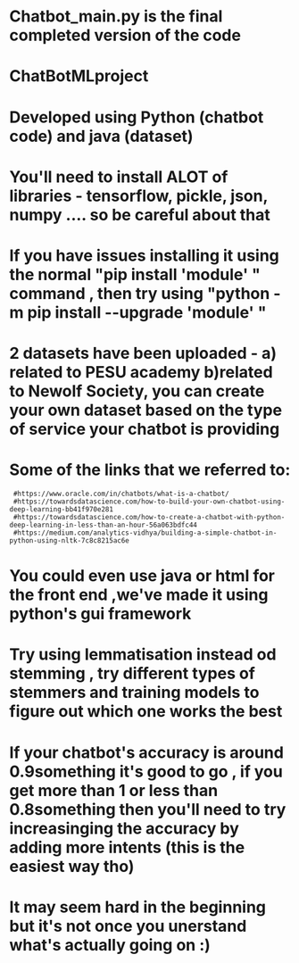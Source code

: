 # Chatbot_main.py is the final completed version of the code
# ChatBotMLproject
# Developed using Python (chatbot code) and java (dataset)
# You'll need to install ALOT of libraries - tensorflow, pickle, json, numpy .... so be careful about that 
# If you have issues installing it using the normal "pip install 'module' " command , then try using "python -m pip install --upgrade 'module' "
# 2 datasets have been uploaded - a) related to PESU academy b)related to Newolf Society, you can create your own dataset based on the type of service your chatbot is providing
# Some of the links that we referred to:
     #https://www.oracle.com/in/chatbots/what-is-a-chatbot/
     #https://towardsdatascience.com/how-to-build-your-own-chatbot-using-deep-learning-bb41f970e281
     #https://towardsdatascience.com/how-to-create-a-chatbot-with-python-deep-learning-in-less-than-an-hour-56a063bdfc44
     #https://medium.com/analytics-vidhya/building-a-simple-chatbot-in-python-using-nltk-7c8c8215ac6e
# You could even use java or html for the front end ,we've made it using python's gui framework
# Try using lemmatisation instead od stemming , try different types of stemmers and training models to figure out which one works the best 
# If your chatbot's accuracy is around 0.9something it's good to go , if you get more than 1 or less than 0.8something then you'll need to try increasinging the accuracy by adding more intents (this is the easiest way tho)
# It may seem hard in the beginning but it's not once you unerstand what's actually going on :)

